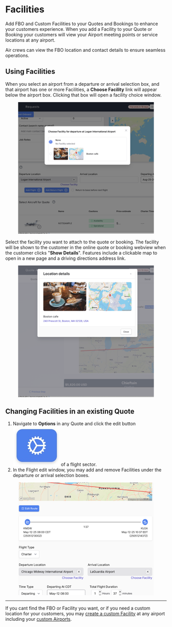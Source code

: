 # Facilities

Add FBO and Custom Facilities to your Quotes and Bookings to enhance your customers experience.  When you add a Facility to your Quote or Booking your customers will view your Airport meeting points or service locations at any airport.

Air crews can view the FBO location and contact details to ensure seamless operations.

## Using Facilities <a href="#using-facilities" id="using-facilities"></a>

When you select an airport from a departure or arrival selection box, and that airport has one or more Facilities, a **Choose Facility** link will appear below the airport box.  Clicking that box will open a facility choice window.

<figure><img src="../.gitbook/assets/image (3).png" alt=""><figcaption></figcaption></figure>

Select the facility you want to attach to the quote or booking.  The facility will be shown to the customer in the online quote or booking webview when the customer clicks "**Show Details**". Features include a clickable map to open in a new page and a driving directions address link.

<figure><img src="../.gitbook/assets/image (4).png" alt=""><figcaption></figcaption></figure>



## Changing Facilities in an existing Quote

1. Navigate to **Options** in any Quote and click the edit button <img src="../.gitbook/assets/cog.jpg" alt="" data-size="line"> of a flight sector.
2. In the Flight edit window, you may add and remove Facilities under the departure or arrival selection boxes.

<figure><img src="../.gitbook/assets/image (6).png" alt=""><figcaption></figcaption></figure>

***

If you cant find the FBO or Facility you want, or if you need a custom location for your customers, you may [create a custom Facility](custom-items/custom-facilities.md) at any airport including your [custom Airports](custom-items/custom-airports.md).
